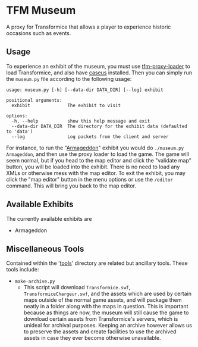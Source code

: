 # TFM Museum

A proxy for Transformice that allows a player to experience historic occasions such as events.

## Usage

To experience an exhibit of the museum, you must use [tfm-proxy-loader](https://github.com/friedkeenan/tfm-proxy-loader) to load Transformice, and also have [caseus](https://github.com/friedkeenan/caseus) installed. Then you can simply run the `museum.py` file according to the following usage:

```
usage: museum.py [-h] [--data-dir DATA_DIR] [--log] exhibit

positional arguments:
  exhibit              The exhibit to visit

options:
  -h, --help           show this help message and exit
  --data-dir DATA_DIR  The directory for the exhibit data (defaulted to 'data')
  --log                Log packets from the client and server
```

For instance, to run the "[Armageddon](https://transformice.fandom.com/wiki/Armageddon_2016)" exhibit you would do `./museum.py Armageddon`, and then use the proxy loader to load the game. The game will seem normal, but if you head to the map editor and click the "validate map" button, you will be loaded into the exhibit. There is no need to load any XMLs or otherwise mess with the map editor. To exit the exhibit, you may click the "map editor" button in the menu options or use the `/editor` command. This will bring you back to the map editor.

## Available Exhibits

The currently available exhibits are

- Armageddon

## Miscellaneous Tools

Contained within the '[tools](https://github.com/friedkeenan/tfm-museum/tree/main/tools)' directory are related but ancillary tools. These tools include:

- `make-archive.py`
    - This script will download `Transformice.swf`, `TransformiceChargeur.swf`, and the assets which are used by certain maps outside of the normal game assets, and will package them neatly in a folder along with the maps in question. This is important because as things are now, the museum will still cause the game to download certain assets from Transformice's servers, which is unideal for archival purposes. Keeping an archive however allows us to preserve the assets and create facilities to use the archived assets in case they ever become otherwise unavailable.

